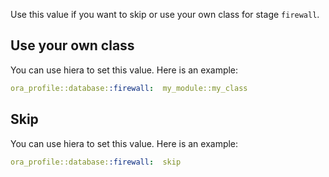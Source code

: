 Use this value if you want to skip or use your own class for stage `firewall`.

## Use your own class

You can use hiera to set this value. Here is an example:

```yaml
ora_profile::database::firewall:  my_module::my_class
```

## Skip

You can use hiera to set this value. Here is an example:

```yaml
ora_profile::database::firewall:  skip
```
